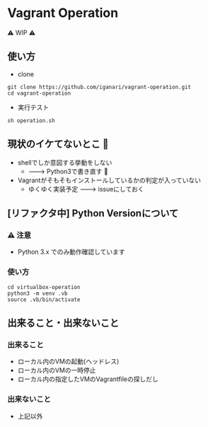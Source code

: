# Vagrant Operation

:warning: WIP :warning:

## 使い方

+ clone

```
git clone https://github.com/iganari/vagrant-operation.git
cd vagrant-operation
```

+ 実行テスト

```
sh operation.sh
```

## 現状のイケてないとこ :no_good:

+ shellでしか意図する挙動をしない
    + ---> Python3で書き直す :snake:
+ Vagrantがそもそもインストールしているかの判定が入っていない
    + ゆくゆく実装予定 ---> issueにしておく

## [リファクタ中] Python Versionについて

### :warning: 注意

+ Python 3.x でのみ動作確認しています

### 使い方

```
cd virtualbox-operation
python3 -m venv .vb
source .vb/bin/activate
```


## 出来ること・出来ないこと

### 出来ること

+ ローカル内のVMの起動(ヘッドレス)
+ ローカル内のVMの一時停止
+ ローカル内の指定したVMのVagrantfileの探しだし

### 出来ないこと

+ 上記以外
